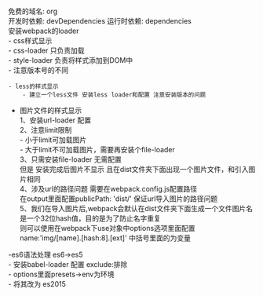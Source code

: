 #  

免费的域名: org  
开发时依赖: devDependencies
运行时依赖: dependencies  
安装webpack的loader  
    - css样式显示  
        - css-loader 只负责加载  
        - style-loader 负责将样式添加到DOM中  
        - 注意版本号的不同  

    - less的样式显示  
        - 建立一个less文件 安装less loader和配置 注意安装版本的问题  

- 图片文件的样式显示  
    1、安装url-loader 配置  
    2、注意limit限制  
        - 小于limit可加载图片  
        - 大于limit不可加载图片，需要再安装个file-loader  
    3、只需安装file-loader 无需配置  
    但是 安装完成后图片不显示 且在dist文件夹下面出现一个图片文件，和引入图片相同  
    4、涉及url的路径问题 需要在webpack.config.js配置路径  
        在output里面配置publicPath: 'dist/' 保证url导入图片的路径问题  
    5、我们在导入图片后,webpack会默认在dist文件夹下面生成一个文件图片名  
        是一个32位hash值，目的是为了防止名字重复  
        则可以使用在webpack下use对象中options选项里面配置  
        name:'img/[name].[hash:8].[ext]' 中括号里面的为变量  

-es6语法处理 es6->es5  
    - 安装babel-loader 配置 exclude:排除  
    - options里面presets->env为环境  
    - 将其改为 es2015  
